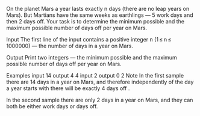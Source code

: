 On the planet Mars a year lasts exactly n days (there are no leap years on Mars). But Martians have the same weeks as earthlings — 5 work days and then 2 days off. Your task is to determine the minimum possible and the maximum possible number of days off per year on Mars.

Input
The first line of the input contains a positive integer n (1 ≤ n ≤ 1000000) — the number of days in a year on Mars.

Output
Print two integers — the minimum possible and the maximum possible number of days off per year on Mars.

Examples
input
14
output
4 4
input
2
output
0 2
Note
In the first sample there are 14 days in a year on Mars, and therefore independently of the day a year starts with there will be exactly 4 days off .

In the second sample there are only 2 days in a year on Mars, and they can both be either work days or days off.